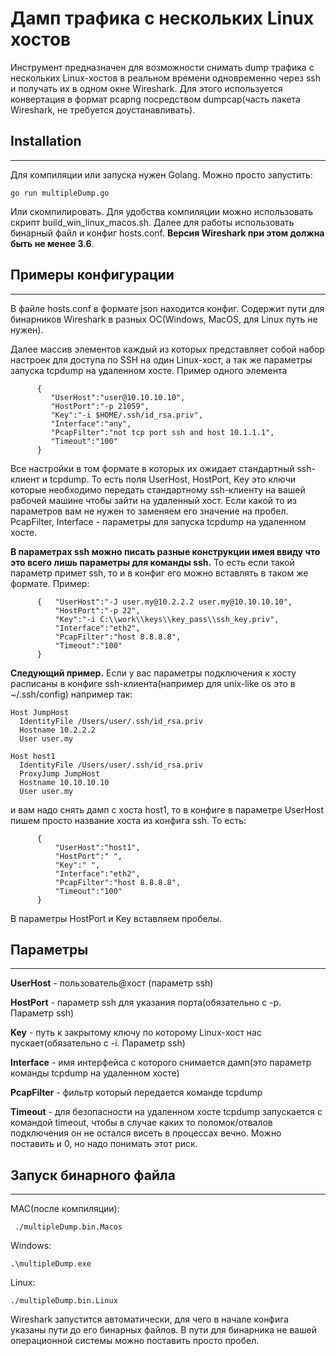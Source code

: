 # Дамп трафика с нескольких Linux хостов

Инструмент предназначен для возможности снимать dump трафика с нескольких Linux-хостов в реальном времени одновременно через ssh и получать их в одном окне Wireshark. Для этого используется конвертация в формат pcapng посредством dumpcap(часть пакета Wireshark, не требуется доустанавливать).

## Installation
---
Для компиляции или запуска нужен Golang. Можно просто запустить:
```
go run multipleDump.go
```
Или скомпилировать. Для удобства компиляции можно использовать скрипт build_win_linux_macos.sh. Далее для работы использовать бинарный файл и конфиг hosts.conf. **Версия Wireshark при этом должна быть не менее 3.6**.

## Примеры конфигурации
---

В файле hosts.conf в формате json находится конфиг. Содержит пути для бинарников Wireshark в разных ОС(Windows, MacOS, для Linux путь не нужен).

 Далее массив элементов каждый из которых представляет собой набор настроек для доступа по SSH на один Linux-хост, а так же параметры запуска tcpdump на удаленном хосте.
Пример одного элемента

```
      {
         "UserHost":"user@10.10.10.10",
         "HostPort":"-p 21059",
         "Key":"-i $HOME/.ssh/id_rsa.priv",
         "Interface":"any",
         "PcapFilter":"not tcp port ssh and host 10.1.1.1",
         "Timeout":"100"
      }
```
Все настройки в том формате в которых их ожидает стандартный ssh-клиент и tcpdump. То есть поля UserHost, HostPort, Key это ключи которые необходимо передать стандартному ssh-клиенту на вашей рабочей машине чтобы зайти на удаленный хост. Если какой то из параметров вам не нужен то заменяем его значение на пробел.
PcapFilter, Interface - параметры для запуска tcpdump на удаленном хосте.

**В параметрах ssh можно писать разные конструкции имея ввиду что это всего лишь параметры для команды ssh.** То есть если такой параметр примет ssh, то и в конфиг его можно вставлять в таком же формате.
Пример:
```
      {   "UserHost":"-J user.my@10.2.2.2 user.my@10.10.10.10",
          "HostPort":"-p 22",
          "Key":"-i C:\\work\\keys\\key_pass\\ssh_key.priv",
          "Interface":"eth2",
          "PcapFilter":"host 8.8.8.8",
          "Timeout":"100"
      }
```


**Следующий пример.** Если у вас параметры подключения к хосту расписаны в конфиге ssh-клиента(например для unix-like os это в ~/.ssh/config) например так:

```
Host JumpHost
  IdentityFile /Users/user/.ssh/id_rsa.priv
  Hostname 10.2.2.2
  User user.my

Host host1
  IdentityFile /Users/user/.ssh/id_rsa.priv
  ProxyJump JumpHost
  Hostname 10.10.10.10
  User user.my
```

и вам надо снять дамп с хоста host1, то в конфиге в параметре UserHost пишем просто название хоста из конфига ssh. То есть:

```
      {
          "UserHost":"host1",
          "HostPort":" ",
          "Key":" ",
          "Interface":"eth2",
          "PcapFilter":"host 8.8.8.8",
          "Timeout":"100"
      }
```
В параметры HostPort и Key вставляем пробелы.

## Параметры
---

**UserHost** - пользователь@хост (параметр ssh)

**HostPort** - параметр ssh для указания порта(обязательно с -p. Параметр ssh)

**Key** - путь к закрытому ключу по которому Linux-хост нас пускает(обязательно с -i. Параметр ssh)

**Interface** - имя интерфейса с которого снимается дамп(это параметр команды tcpdump на удаленном хосте)

**PcapFilter** - фильтр который передается команде tcpdump

**Timeout** - для безопасности на удаленном хосте tcpdump запускается с командой timeout, чтобы в случае каких то поломок/отвалов подключения он не остался висеть в процессах вечно. Можно поставить и 0, но надо понимать этот риск.

## Запуск бинарного файла 
---
MAC(после компиляции):
```
 ./multipleDump.bin.Macos
```
Windows:
```
.\multipleDump.exe
```
Linux:
```
./multipleDump.bin.Linux
```

Wireshark запустится автоматически, для чего в начале конфига указаны пути до его бинарных файлов. В пути для бинарника не вашей операционной системы можно поставить просто пробел.
